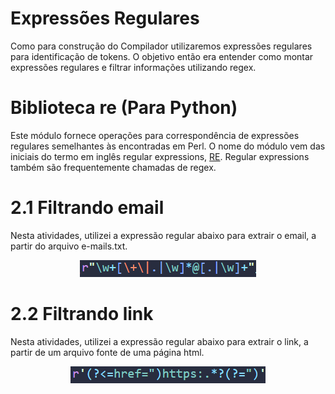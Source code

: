 # Expressões Regulares
Como para construção do Compilador utilizaremos expressões regulares para identificação de tokens. O objetivo então era entender como montar expressões regulares e filtrar informações utilizando regex.

# Biblioteca re (Para Python)
Este módulo fornece operações para correspondência de expressões regulares semelhantes às encontradas em Perl. O nome do módulo vem das iniciais do termo em inglês regular expressions, <a href="https://docs.python.org/pt-br/3/library/re.html">RE</a>. Regular expressions também são frequentemente chamadas de regex.

# 2.1 Filtrando email 
Nesta atividades, utilizei a expressão regular abaixo para extrair o email, a partir do arquivo e-mails.txt.

<p align="center">
    <img src="../img/expressao_regular_email.png" />
</p>

# 2.2 Filtrando link
Nesta atividades, utilizei a expressão regular abaixo para extrair o link, a partir de um arquivo fonte de uma página html.

<p align="center">
    <img src="../img/expressao_regular_link.png" />
</p>